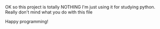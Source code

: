 OK so this project is totally NOTHING
I'm just using it for studying python. Really don't mind what you do with this file

Happy programming!
